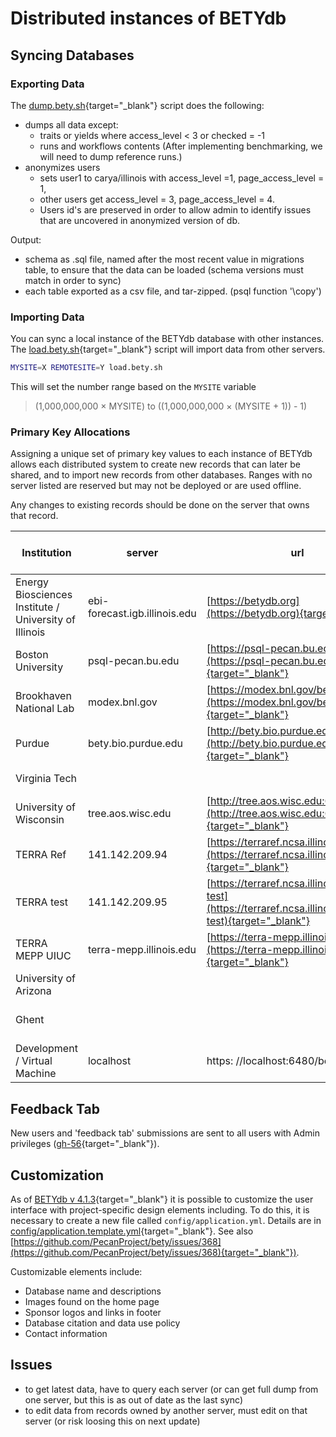 # Distributed instances of BETYdb

## Syncing Databases

### Exporting Data

The
[dump.bety.sh](https://github.com/PecanProject/pecan/blob/master/scripts/dump.bety.sh){target="_blank"}
script does the following:

* dumps all data except:
    * traits or yields where access_level < 3 or checked = -1
    * runs and workflows contents (After implementing benchmarking, we will need to dump reference runs.) 
* anonymizes users
    * sets user1 to carya/illinois with access_level =1, page_access_level = 1, 
    * other users get access_level = 3, page_access_level = 4. 
    * Users id's are preserved in order to allow admin to identify issues that are uncovered in anonymized version of db.

Output: 

* schema as .sql file, named after the most recent value in migrations table, to ensure that the data can be loaded (schema versions must match in order to sync)
* each table exported as a csv file, and tar-zipped. (psql function '\copy')

### Importing Data

You can sync a local instance of the BETYdb database with other instances. The
[load.bety.sh](https://github.com/PecanProject/pecan/blob/master/scripts/load.bety.sh){target="_blank"}
script will import data from other servers.

```bash
MYSITE=X REMOTESITE=Y load.bety.sh
```

This will set the number range based on the `MYSITE` variable

> (1,000,000,000 × MYSITE) to ((1,000,000,000 × (MYSITE + 1)) - 1)


### Primary Key Allocations

Assigning a unique set of primary key values to each instance of BETYdb allows each distributed system to create new records that can later be shared, and to import new records from other databases. Ranges with no server listed are reserved but may not be deployed or are used offline.

Any changes to existing records should be done on the server that owns that record.

|Institution | server | url | id | allocated primary key values| 
|---|---|---|---|---|
| Energy Biosciences Institute / University of Illinois|ebi-forecast.igb.illinois.edu| [https://betydb.org](https://betydb.org){target="_blank"}| 0 | 1-1,000,000,000|
| Boston University| psql-pecan.bu.edu |[https://psql-pecan.bu.edu/bety](https://psql-pecan.bu.edu/bety){target="_blank"} | 1 | 1,000,000,001-2,000,000,000|
| Brookhaven National Lab|modex.bnl.gov|[https://modex.bnl.gov/bety](https://modex.bnl.gov/bety){target="_blank"}|  2 | 2,000,000,001-3,000,000,000|
| Purdue| bety.bio.purdue.edu | [http://bety.bio.purdue.edu/](http://bety.bio.purdue.edu/){target="_blank"} | 3 | 3,000,000,001-4,000,000,000|
| Virginia Tech  | | | 4 | 4,000,000,001-5,000,000,000|
| University of Wisconsin | tree.aos.wisc.edu | [http://tree.aos.wisc.edu:6480/bety](http://tree.aos.wisc.edu:6480/bety){target="_blank"} | 5 | 5,000,000,001-6,000,000,000|
| TERRA Ref | 141.142.209.94  | [https://terraref.ncsa.illinois.edu/bety](https://terraref.ncsa.illinois.edu/bety){target="_blank"} | 6 | 6,000,000,001-7,000,000,000|
| TERRA test | 141.142.209.95 | [https://terraref.ncsa.illinois.edu/bety-test](https://terraref.ncsa.illinois.edu/bety-test){target="_blank"}  | 7 | 7,000,000,001-8,000,000,000|
| TERRA MEPP UIUC | terra-mepp.illinois.edu | [https://terra-mepp.illinois.edu/bety](https://terra-mepp.illinois.edu/bety){target="_blank"} | 8 | 8,000,000,001-9,000,000,000|
| University of Arizona |  |  | 9 | 9,000,000,001-10,000,000,000 |
| Ghent      |  |  | 10 | 10,000,000,001 - 11,000,000,000|
| Development / Virtual Machine |localhost| https: //localhost:6480/bety | 99 | 99,000,000,000-a zillion|

## Feedback Tab

New users and 'feedback tab' submissions are sent to all users with Admin privileges ([gh-56](https://github.com/PecanProject/bety/issues/){target="_blank"}).
 
## Customization


As of [BETYdb v
4.1.3](https://github.com/PecanProject/bety/releases/tag/betydb_4.13){target="_blank"}
it is possible to customize the user interface with project-specific design
elements including. To do this, it is necessary to create a new file called
`config/application.yml`. Details are in
[config/application.template.yml](https://github.com/PecanProject/bety/blob/master/config/application.yml.template){target="_blank"}. See
also
[https://github.com/PecanProject/bety/issues/368](https://github.com/PecanProject/bety/issues/368){target="_blank"}).

Customizable elements include:

* Database name and descriptions
* Images found on the home page
* Sponsor logos and links in footer
* Database citation and data use policy
* Contact information

## Issues

* to get latest data, have to query each server (or can get full dump from one server, but this is as out of date as the last sync)
* to edit data from records owned by another server, must edit on that server (or risk loosing this on next update)


